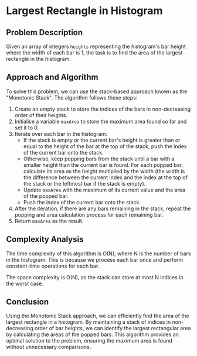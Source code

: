 # Largest Rectangle in Histogram

## Problem Description

Given an array of integers `heights` representing the histogram's bar height where the width of each bar is 1, the task is to find the area of the largest rectangle in the histogram.

## Approach and Algorithm

To solve this problem, we can use the stack-based approach known as the "Monotonic Stack". The algorithm follows these steps:

1. Create an empty stack to store the indices of the bars in non-decreasing order of their heights.
2. Initialise a variable `maxArea` to store the maximum area found so far and set it to 0.
3. Iterate over each bar in the histogram:
   - If the stack is empty or the current bar's height is greater than or equal to the height of the bar at the top of the stack, push the index of the current bar onto the stack.
   - Otherwise, keep popping bars from the stack until a bar with a smaller height than the current bar is found. For each popped bar, calculate its area as the height multiplied by the width (the width is the difference between the current index and the index at the top of the stack or the leftmost bar if the stack is empty).
   - Update `maxArea` with the maximum of its current value and the area of the popped bar.
   - Push the index of the current bar onto the stack.
4. After the iteration, if there are any bars remaining in the stack, repeat the popping and area calculation process for each remaining bar.
5. Return `maxArea` as the result.

## Complexity Analysis

The time complexity of this algorithm is O(N), where N is the number of bars in the histogram. This is because we process each bar once and perform constant-time operations for each bar.

The space complexity is O(N), as the stack can store at most N indices in the worst case.

## Conclusion

Using the Monotonic Stack approach, we can efficiently find the area of the largest rectangle in a histogram. By maintaining a stack of indices in non-decreasing order of bar heights, we can identify the largest rectangular area by calculating the areas of the popped bars. This algorithm provides an optimal solution to the problem, ensuring the maximum area is found without unnecessary comparisons.

